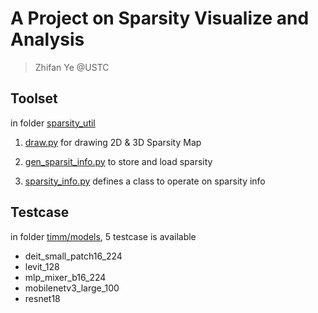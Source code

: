 # A Project on Sparsity Visualize and Analysis
> Zhifan Ye @USTC

## Toolset

in folder [sparsity_util](sparsity_util/)

1. [draw.py](sparsity_util/draw.py) for drawing 2D & 3D Sparsity Map

2. [gen_sparsit_info.py](sparsity_util/gen_sparsit_info.py) to store and load sparsity

3. [sparsity_info.py](sparsity_util/sparsity_info.py) defines a class to operate on sparsity info

## Testcase

in folder [timm/models](timm/models/), 5 testcase is available

+ deit_small_patch16_224
+ levit_128
+ mlp_mixer_b16_224
+ mobilenetv3_large_100
+ resnet18